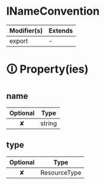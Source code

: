 # INameConvention

| Modifier(s)                            | Extends                                    |
|----------------------------------------|--------------------------------------------|
| export | - |

# &#128712; Property(ies)

## name

| Optional                           | Type                         |
|:----------------------------------:|------------------------------|
| ✘ | string |

## type

| Optional                           | Type                         |
|:----------------------------------:|------------------------------|
| ✘ | ResourceType |